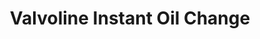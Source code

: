 ---
title: "Valvoline Instant Oil Change"
url: /oak-ridge/valvoline-instant-oil-change/
shop: car repair
---